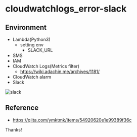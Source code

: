 # cloudwatchlogs_error-slack

## Environment

- Lambda(Python3)
  - setting env
    - SLACK_URL
- SMS
- IAM
- CloudWatch Logs(Metrics filter)
  - https://wiki.adachin.me/archives/1181/
- CloudWatch alarm
- Slack

![slack](https://user-images.githubusercontent.com/5633085/181721962-4460cee5-778c-470b-b158-88fb048912d4.jpg)


## Reference

- https://qiita.com/ymktmk/items/54920620e1e99389f36c

Thanks!
